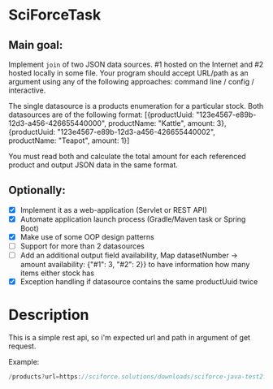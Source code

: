 # SciForceTask

## Main goal: 
Implement `join` of two JSON data sources. #1 hosted on the Internet and #2 hosted locally in some file.
Your program should accept URL/path as an argument using any of the following approaches: command line / config / interactive.

The single datasource is a products enumeration for a particular stock. Both datasources are of the following format:
[{productUuid: "123e4567-e89b-12d3-a456-426655440000", productName: "Kattle", amount: 3},{productUuid: "123e4567-e89b-12d3-a456-426655440002", productName: "Teapot", amount: 1}]

You must read both and calculate the total amount for each referenced product and output JSON data in the same format.

## Optionally:

- [x] Implement it as a web-application (Servlet or REST API)
- [x] Automate application launch process (Gradle/Maven task or Spring Boot)
- [x] Make use of some OOP design patterns
- [ ] Support for more than 2 datasources
- [ ] Add an additional output field availability, Map datasetNumber -> amount availability: {"#1": 3, "#2": 2}}
to have information how many items either stock has
- [x] Exception handling if datasource contains the same productUuid twice

# Description
This is a simple rest api, so i'm expected url and path in argument of get request.

Example: 

```java
/products?url=https://sciforce.solutions/downloads/sciforce-java-test2.json&path=file.json
```
